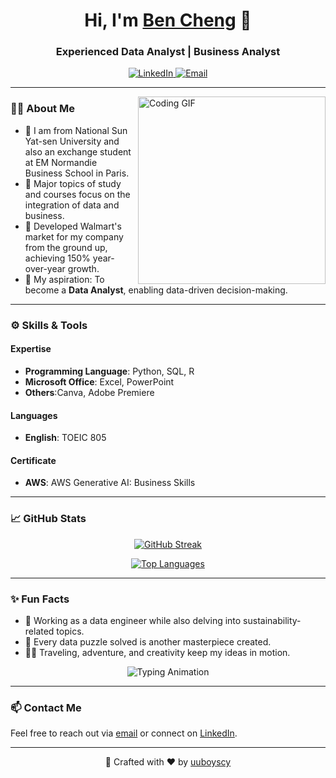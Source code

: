 <h1 align="center">Hi, I'm <a href="https://github.com/WeiJ-Cheng/Resume/">Ben Cheng</a> 👋</h1>
<h3 align="center">Experienced Data Analyst | Business  Analyst </h3>

<p align="center">
  <a href="www.linkedin.com/in/wei-7en-chen9">
    <img src="https://img.shields.io/badge/LinkedIn-weijen-30302f?style=for-the-badge&logo=linkedin" alt="LinkedIn" />
  </a>
  <a href="a26591349@gmail.com">
    <img src="https://img.shields.io/badge/Email-a26591349@gmail.com-30302f?style=for-the-badge&logo=gmail" alt="Email" />
  </a>
</p>

---

<img align="right" src="https://media.giphy.com/media/qgQUggAC3Pfv687qPC/giphy.gif" width="300" alt="Coding GIF" />

### 👨‍💻 About Me
- 💼 I am from National Sun Yat-sen University and also an exchange student at EM Normandie Business School in Paris.
- 🌟 Major topics of study and courses focus on the integration of data and business.
- 🚀 Developed Walmart's market for my company from the ground up, achieving 150% year-over-year growth.
- 🎯 My aspiration: To become a **Data Analyst**, enabling data-driven decision-making.

---

### ⚙️ Skills & Tools

#### **Expertise**
- **Programming Language**: Python, SQL, R 
- **Microsoft Office**: Excel, PowerPoint
- **Others**:Canva, Adobe Premiere

#### **Languages**
- **English**: TOEIC 805

#### **Certificate**
- **AWS**: AWS Generative AI: Business Skills
---

### 📈 GitHub Stats
<p align="center">
  <a href="https://github-readme-streak-stats.herokuapp.com?user=uuboyscy&theme=dark&date_format=M%20j%5B%2C%20Y%5D">
    <img src="https://github-readme-streak-stats.herokuapp.com?user=uuboyscy&theme=dark&date_format=M%20j%5B%2C%20Y%5D" alt="GitHub Streak" />
  </a>
</p>

<p align="center">
  <a href="https://github.com/uuboyscy">
    <img src="https://github-readme-stats.vercel.app/api/top-langs/?username=uuboyscy&theme=dark&layout=compact&langs_count=8&hide=jupyter%20notebook,css,cython,vba,smarty,jinja,fortran&exclude_repo=thi101,chi101-python-etl-dm-flask,tgi103,cfb101-python-etl,PORTFOLIO,tgi101" alt="Top Languages" />
  </a>
</p>

---

### ✨ Fun Facts
- 🤹 Working as a data engineer while also delving into sustainability-related topics.
- 🎯 Every data puzzle solved is another masterpiece created.
- 🚴‍♂️ Traveling, adventure, and creativity keep my ideas in motion.

<p align="center">
  <img src="https://readme-typing-svg.herokuapp.com/?lines=Building+scalable+data+solutions.;Creating+cloud-native+pipelines.;Thanks+for+stopping+by!&center=true&color=FF0000&size=19" alt="Typing Animation" />
</p>

---

### 📫 Contact Me
Feel free to reach out via [email](mailto:uuboyscy@uuboyscy.dev) or connect on [LinkedIn](https://www.linkedin.com/in/chengyou-shi/).

---

<p align="center">🚀 Crafted with ❤️ by <a href="https://github.com/uuboyscy/">uuboyscy</a></p>
